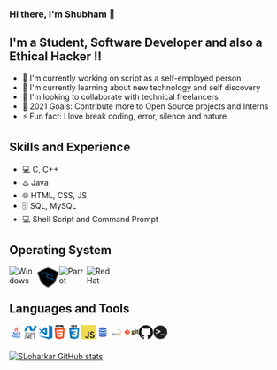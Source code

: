 ### Hi there, I'm Shubham 👋

## I'm a Student, Software Developer and also a Ethical Hacker !!

- 🔭 I'm currently working on script as a self-employed person
- 🌱 I'm currently learning about new technology and self discovery
- 👯 I'm looking to collaborate with technical freelancers
- 🥅 2021 Goals: Contribute more to Open Source projects and Interns
- ⚡ Fun fact: I love break coding, error, silence and nature

## Skills and Experience
* 💻 C, C++
* ♨️ Java
* 🌐 HTML, CSS, JS
* 🗄️ SQL, MySQL
* 💻 Shell Script and Command Prompt

## Operating System      
[<img align="left" alt="Windows" width="50px" height="33px" src="https://download.logo.wine/logo/Windows_10/Windows_10-Logo.wine.png" />][windows]
[<img align="left" alt="Kali Linux" width="40px" height="40px" src="https://github.com/Rohit-MyRG/Rohit-MyRG/blob/main/Kali.png"  />][kali]
[<img align="left" alt="Parrot Linux" width="50px" height="33px" src="https://docs.parrotlinux.org/img/macaw-poly.jpg"  />][parrot]
[<img align="left" alt="Red Hat" width="50px" height="33px" src="https://www.redhat.com/cms/managed-files/Brand_Standars-Red_Hat-_color_on-black.svg?itok=wPCF1-sX"  />][red hat]
  
[windows]: https://www.microsoft.com/en-in/windows
[kali]: https://www.kali.org/
[parrot]: https://www.parrotsec.org/
[red hat]: https://www.redhat.com/en
<br><br>
## Languages and Tools

[<img align="left" alt="Java" width="26px" src="https://github.com/Rohit-MyRG/Rohit-MyRG/blob/main/java-43-569305.webp" title="Java" />][java]
[<img align="left" alt=".NET" width="26px" src="https://github.com/Rohit-MyRG/Rohit-MyRG/blob/main/microsoft-dot-net-1-1175179.webp" title=".NET" />][dotnet]
[<img align="left" alt="Visual Studio Code" width="26px" src="https://raw.githubusercontent.com/github/explore/80688e429a7d4ef2fca1e82350fe8e3517d3494d/topics/visual-studio-code/visual-studio-code.png" title="Visual Studio Code" />][vscode]
[<img align="left" alt="HTML5" width="26px" src="https://raw.githubusercontent.com/github/explore/80688e429a7d4ef2fca1e82350fe8e3517d3494d/topics/html/html.png" title="HTML5" />][webdevplaylist]
[<img align="left" alt="CSS3" width="26px" src="https://raw.githubusercontent.com/github/explore/80688e429a7d4ef2fca1e82350fe8e3517d3494d/topics/css/css.png" title="CSS3" />][webdevplaylist1]
[<img align="left" alt="JavaScript" width="26px" src="https://raw.githubusercontent.com/github/explore/80688e429a7d4ef2fca1e82350fe8e3517d3494d/topics/javascript/javascript.png" title="JavaScript"  />][webdevplaylist2]
[<img align="left" alt="SQL" width="26px" src="https://raw.githubusercontent.com/github/explore/80688e429a7d4ef2fca1e82350fe8e3517d3494d/topics/sql/sql.png" title="SQL"  />][webdevplaylist3]
[<img align="left" alt="MySQL" width="26px" src="https://raw.githubusercontent.com/github/explore/80688e429a7d4ef2fca1e82350fe8e3517d3494d/topics/mysql/mysql.png" title="MySQL" />][webdevplaylist4]
<img align="left" alt="Git" width="26px" src="https://raw.githubusercontent.com/github/explore/80688e429a7d4ef2fca1e82350fe8e3517d3494d/topics/git/git.png" title="Git" />
<img align="left" alt="GitHub" width="26px" src="https://raw.githubusercontent.com/github/explore/78df643247d429f6cc873026c0622819ad797942/topics/github/github.png" title="GitHub" />
<img align="left" alt="Terminal" width="26px" src="https://raw.githubusercontent.com/github/explore/80688e429a7d4ef2fca1e82350fe8e3517d3494d/topics/terminal/terminal.png"  />

[java]: https://www.javatpoint.com/java-tutorial
[dotnet]: https://www.javatpoint.com/net-framework
[vscode]: https://code.visualstudio.com/download
[webdevplaylist]: https://www.w3schools.com/html/
[webdevplaylist1]: https://www.w3schools.com/css/default.asp
[webdevplaylist2]: https://www.w3schools.com/js/default.asp
[webdevplaylist3]: https://www.w3schools.com/sql/default.asp
[webdevplaylist4]: https://www.tutorialspoint.com/mysql/index.htm

<br/><br/>

[![SLoharkar GitHub stats](https://github-readme-stats.vercel.app/api?username=SLoharkar)](https://github.com/SLoharkar/github-readme-stats)

